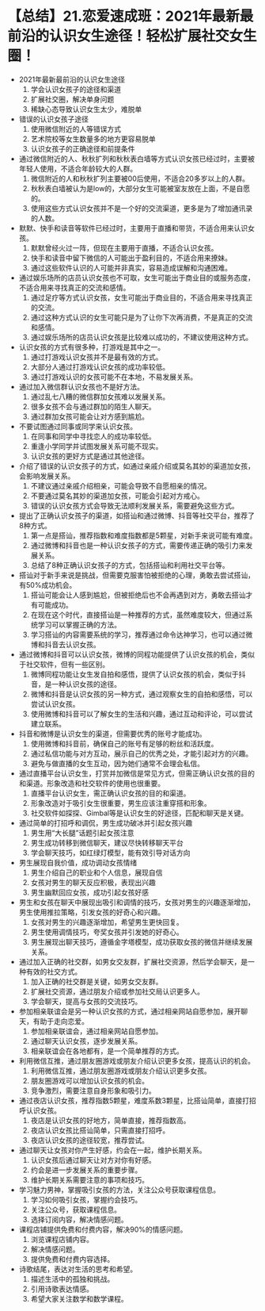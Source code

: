 # 【总结】21.恋爱速成班：2021年最新最前沿的认识女生途径！轻松扩展社交女生圈！

-   2021年最新最前沿的认识女生途径
    1.  学会认识女孩子的途径和渠道
    2.  扩展社交圈，解决单身问题
    3.  稀缺心态导致认识女生太少，难脱单
-   错误的认识女孩子途径
    1.  使用微信附近的人等错误方式
    2.  艺术院校等女生数量多的地方更容易脱单
    3.  认识女孩子的正确途径和前提条件
-   通过微信附近的人、秋秋扩列和秋秋表白墙等方式认识女孩已经过时，主要被年轻人使用，不适合年龄较大的人群。
    1.  微信附近的人和秋秋扩列主要被00后使用，不适合20多岁以上的人群。
    2.  秋秋表白墙被认为是low的，大部分女生可能被室友放在上面，不是自愿的。
    3.  使用这些方式认识女孩并不是一个好的交流渠道，更多是为了增加通讯录的人数。
-   默默、快手和读音等软件已经过时，主要用于直播和带货，不适合用来认识女孩。
    1.  默默曾经火过一阵，但现在主要用于直播，不适合认识女孩。
    2.  快手和读音中留下微信的人可能出于盈利目的，不适合用来撩妹。
    3.  通过这些软件认识的人可能并非真实，容易造成误解和沟通困难。
-   通过娱乐场所的店员认识女孩也不可取，女生可能出于商业目的或服务态度，不适合用来寻找真正的交流和感情。
    1.  通过足疗等方式认识女孩，女生可能出于商业目的，不适合用来寻找真正的交流。
    2.  通过这种方式认识的女生可能只是为了让你下次再消费，不是真正的交流和感情。
    3.  通过娱乐场所的店员认识女孩是比较难以成功的，不建议使用这种方式。
-   认识女孩的方式有很多种，打游戏是其中之一。
    1.  通过打游戏认识女孩并不是最有效的方式。
    2.  大部分人通过打游戏认识女孩的成功率较低。
    3.  通过打游戏认识的女孩可能不在本地，不易发展关系。
-   通过加入微信群认识女孩也不是好方法。
    1.  通过乱七八糟的微信群加女孩难以发展关系。
    2.  很多女孩不会与通过群加的陌生人聊天。
    3.  通过群加女孩可能会让对方感到尴尬。
-   不要试图通过同事或同学来认识女孩。
    1.  在同事和同学中寻找恋人的成功率较低。
    2.  重逢小学同学并试图发展关系可能不现实。
    3.  认识女孩的更好方式是通过其他途径。
-   介绍了错误的认识女孩子的方式，如通过亲戚介绍或莫名其妙的渠道加女孩，会影响发展关系。
    1.  不建议通过亲戚介绍相亲，可能会导致不自愿相亲的情况。
    2.  不要通过莫名其妙的渠道加女孩，可能会引起对方戒心。
    3.  错误的认识女孩方式会导致无法顺利发展关系，需要避免这些方式。
-   提出了正确认识女孩子的渠道，如搭讪和通过微博、抖音等社交平台，推荐了8种方式。
    1.  第一点是搭讪，推荐指数和难度指数都是5颗星，对新手来说可能有难度。
    2.  通过微博和抖音也是一种认识女孩子的方式，需要传递正确的吸引力来发展关系。
    3.  总结了8种正确认识女孩子的方式，包括搭讪和利用社交平台等。
-   搭讪对于新手来说是挑战，但需要克服害怕被拒绝的心理，勇敢去尝试搭讪，有50%成功机会。
    1.  搭讪可能会让人感到尴尬，但被拒绝后也不会再遇到对方，勇敢去搭讪才有可能成功。
    2.  在现在这个时代，直接搭讪是一种推荐的方式，虽然难度较大，但通过系统学习可以掌握正确的方法。
    3.  学习搭讪的内容需要系统的学习，推荐通过命令达神学习，也可以通过微博和抖音去认识女孩。
-   通过微博和抖音可以认识女孩，微博的同程功能提供了认识女孩的机会，类似于社交软件，但有一些区别。
    1.  微博同程功能让女生发自拍和感悟，提供了认识女孩的机会，类似于抖音，是一种认识女孩的途径。
    2.  微博和抖音是认识女孩的另一种方式，通过观察女生的自拍和感悟，可以尝试认识女孩。
    3.  使用微博和抖音可以了解女生的生活和兴趣，通过互动和评论，可以尝试建立联系。
-   抖音和微博是认识女生的渠道，但需要优秀的账号才能成功。
    1.  使用微博和抖音前，确保自己的账号有足够的粉丝和活跃度。
    2.  通过私信功能与对方互动，展示自己的优秀之处，才能引起对方的兴趣。
    3.  避免与做直播的女生互动，因为她们通常不会理会私信。
-   通过直播平台认识女生，打赏并加微信是常见方式，但需正确认识女孩的目的和渠道。形象改造和社交软件的使用也很重要。
    1.  直播平台认识女生，需正确认识女孩的目的和渠道。
    2.  形象改造对于吸引女生很重要，男生应该注重穿搭和形象。
    3.  社交软件如探探、Gimbal等是认识女生的好途径，匹配和聊天是关键。
-   通过简单的打招呼和调侃，男生成功破冰并引起女孩兴趣
    1.  男生用“大长腿”话题引起女孩注意
    2.  男生成功转移到微信聊天，建议尽快转移聊天平台
    3.  学会聊天技巧，如红绿灯模型，能有效引导对话方向
-   男生展现自我价值，成功调动女孩情绪
    1.  男生介绍自己的职业和个人信息，展现自信
    2.  女孩对男生的聊天反应积极，表现出兴趣
    3.  男生幽默回应女孩，成功引起女孩好感
-   男生和女孩在聊天中展现出吸引和调情的技巧，女孩对男生的兴趣逐渐增加，男生使用推拉策略，引发女孩的好奇心和兴趣。
    1.  女孩对男生的兴趣逐渐增加，希望男生更快回复。
    2.  男生使用调情技巧，夸奖女孩并引发她的好奇心。
    3.  男生展现出聊天技巧，遵循金字塔模型，成功获取女孩的微信并继续发展关系。
-   通过加入正确的社交群，如男女交友群，扩展社交资源，然后学会聊天，是一种有效的社交方式。
    1.  加入正确的社交群是关键，如男女交友群。
    2.  扩展社交资源，通过朋友介绍或参加社交局认识更多人。
    3.  学会聊天，提高与女孩的交流技巧。
-   参加相亲联谊会是另一种认识女孩的方式，通过相亲网站自愿参加，展开聊天，有助于走向恋爱。
    1.  参加相亲联谊会，通过相亲网站自愿参加。
    2.  通过聊天认识女孩，逐步发展关系。
    3.  相亲联谊会在各地都有，是一个简单推荐的方式。
-   利用微信互推，通过朋友圈游戏或朋友介绍认识更多女孩，提高认识的机会。
    1.  利用微信互推，通过朋友圈游戏或朋友介绍认识更多女孩。
    2.  朋友圈游戏可以增加认识女孩的机会。
    3.  竞争激烈，需要注意自身形象和吸引力。
-   通过夜店认识女孩，推荐指数5颗星，难度系数3颗星，比搭讪简单，直接打招呼认识女孩。
    1.  夜店是认识女孩的好地方，简单直接，推荐指数高。
    2.  夜店认识女孩比搭讪简单，只需直接打招呼。
    3.  夜店认识女孩的途径较宽，推荐尝试。
-   通过聊天让女孩对你产生好感，约会在一起，维护长期关系。
    1.  认识女孩后通过聊天让对方对你有好感。
    2.  约会是进一步发展关系的重要步骤。
    3.  维护长期关系需要注意的事项和技巧。
-   学习魅力男神，掌握吸引女孩的方法，关注公众号获取课程信息。
    1.  学习如何吸引女孩，掌握约会技巧。
    2.  关注公众号，获取课程信息。
    3.  选择订阅内容，解决情感问题。
-   课程店铺提供免费和付费内容，解决90%的情感问题。
    1.  浏览课程店铺内容。
    2.  解决情感问题。
    3.  提供免费和付费内容选择。
-   诗歌结尾，表达对生活的思考和希望。
    1.  描述生活中的孤独和挑战。
    2.  引用诗歌表达情感。
    3.  希望大家关注数学和数学课程。